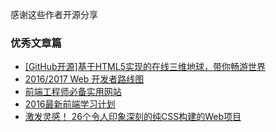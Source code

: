 
感谢这些作者开源分享
### 优秀文章篇

* [[GitHub开源]基于HTML5实现的在线三维地球，带你畅游世界](http://blog.csdn.net/iispring/article/details/52679185)
* [2016/2017 Web 开发者路线图](https://zhuanlan.zhihu.com/p/22080792)
* [前端工程师必备实用网站](http://www.devstore.cn/essay/essayInfo/7884.html)
* [2016最新前端学习计划](http://blog.csdn.net/qq_25827845/article/details/53079094)
* [激发灵感！ 26个令人印象深刻的纯CSS构建的Web项目](http://www.jianshu.com/p/b321d1095106)
